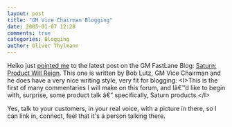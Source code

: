 ```yaml
---
layout: post
title: "GM Vice Chairman Blogging"
date: 2005-01-07 12:28
comments: true
categories: Blogging
author: Oliver Thylmann
---
```



Heiko just [pointed me](http://www.hebig.com/archives/002773.shtml) to the latest post on the GM FastLane Blog: [Saturn: Product Will Reign](http://fastlane.gmblogs.com/archives/2005/01/saturn_product_1.html#more). This one is written by Bob Lutz, GM Vice Chairman and he does have a very nice writing style, very fit for blogging: &lt;I&gt;This is the first of many commentaries I will make on this forum, and Iâ€™d like to begin with, surprise, some product talk â€” specifically, Saturn products.&lt;/I&gt;

Yes, talk to your customers, in your real voice, with a picture in  there, so I can link in, connect, feel that it's a person talking there.


